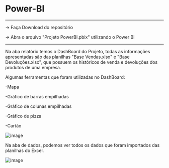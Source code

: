 # Power-BI
-------------------------------------------------------------------------------------

-> Faça Download do repositório

-> Abra o arquivo "Projeto PowerBI.pbix" utilizando o Power BI

-------------------------------------------------------------------------------------


Na aba relatório temos o DashBoard do Projeto, todas as informações apresentadas são das planilhas "Base Vendas.xlsx" e "Base Devoluções.xlsx", que possuem os históricos de venda e devoluções dos produtos de uma empresa.

Algumas ferramentas que foram utilizadas no DashBoard:

-Mapa

-Gráfico de barras empilhadas

-Gráfico de colunas empilhadas

-Gráfico de pizza

-Cartão

![image](https://user-images.githubusercontent.com/55329614/162194245-304f09b8-846d-4783-b54f-168a67b3821b.png)

Na aba de dados, podemos ver todos os dados que foram importados das planilhas do Excel.

![image](https://user-images.githubusercontent.com/55329614/162194955-d8b286c2-15e4-4336-9876-6871f2048055.png)


